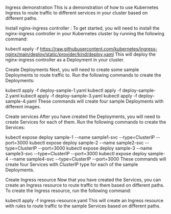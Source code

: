 Ingress demonstration
This is a demonstration of how to use Kubernetes Ingress to route traffic to different services in your cluster based on different paths.

Install nginx-ingress controller :
To get started, you will need to install the nginx-ingress controller in your Kubernetes cluster by running the following command:

kubectl apply -f https://raw.githubusercontent.com/kubernetes/ingress-nginx/main/deploy/static/provider/kind/deploy.yaml
This will deploy the nginx-ingress controller as a Deployment in your cluster.

Create Deployments
Next, you will need to create some sample Deployments to route traffic to. Run the following commands to create the Deployments:

kubectl apply -f deploy-sample-1.yaml
kubectl apply -f deploy-sample-2.yaml
kubectl apply -f deploy-sample-3.yaml
kubectl apply -f deploy-sample-4.yaml
These commands will create four sample Deployments with different images.

Create services
After you have created the Deployments, you will need to create Services for each of them. Run the following commands to create the Services:

kubectl expose deploy sample-1 --name sample1-svc --type=ClusterIP --port=3000
kubectl expose deploy sample-2 --name sample2-svc --type=ClusterIP --port=3000
kubectl expose deploy sample-3 --name sample3-svc --type=ClusterIP --port=3000
kubectl expose deploy sample-4 --name sample4-svc --type=ClusterIP --port=3000
These commands will create four Services with ClusterIP type for each of the sample Deployments.

Create Ingress resource
Now that you have created the Services, you can create an Ingress resource to route traffic to them based on different paths. To create the Ingress resource, run the following command:

kubectl apply -f ingress-resource.yaml
This will create an Ingress resource with rules to route traffic to the sample Services based on different paths.

